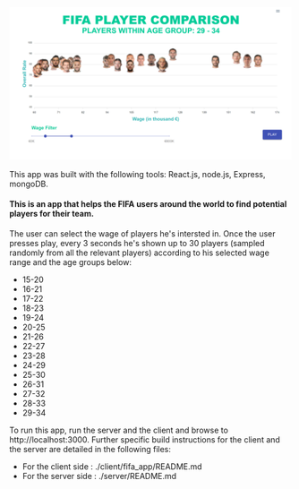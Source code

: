 ![](/appdemo.PNG)

This app was built with the following tools:
React.js, node.js, Express, mongoDB.

#### This is an app that helps the FIFA users around the world to find potential players for their team.
The user can select the wage of players he's intersted in.
Once the user presses play, every 3 seconds he's shown up to 30 players (sampled randomly from all the relevant players) according to his selected wage range and the age groups below:
* 15-20
* 16-21
* 17-22
* 18-23
* 19-24
* 20-25
* 21-26
* 22-27
* 23-28
* 24-29
* 25-30
* 26-31
* 27-32
* 28-33
* 29-34
 
To run this app, run the server and the client and browse to http://localhost:3000.
Further specific build instructions for the client and the server are detailed in the following files:
* For the client side : ./client/fifa_app/README.md
* For the server side : ./server/README.md

